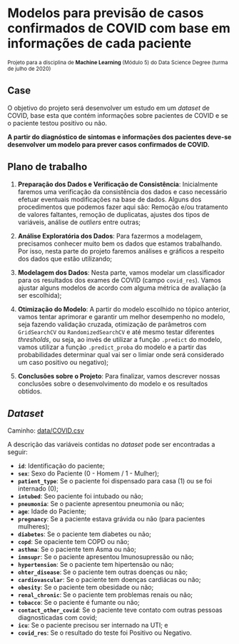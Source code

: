 # Modelos para previsão de casos confirmados de COVID com base em informações de cada paciente

<sub>Projeto para a disciplina de **Machine Learning** (Módulo 5) do Data Science Degree (turma de julho de 2020)</sub>

## Case

O objetivo do projeto será desenvolver um estudo em um *dataset* de COVID, base esta que contém informações sobre pacientes de COVID e se o paciente testou positivo ou não.

**A partir do diagnóstico de sintomas e informações dos pacientes deve-se desenvolver um modelo para prever casos confirmados de COVID.**

## Plano de trabalho

1. __Preparação dos Dados e Verificação de Consistência__: Inicialmente faremos uma verificação da consistência dos dados e caso necessário efetuar eventuais modificações na base de dados. Alguns dos procedimentos que podemos fazer aqui são: Remoção e/ou tratamento de valores faltantes, remoção de duplicatas, ajustes dos tipos de variáveis, análise de _outliers_ entre outras;

2. __Análise Exploratória dos Dados__: Para fazermos a modelagem, precisamos conhecer muito bem os dados que estamos trabalhando. Por isso, nesta parte do projeto faremos análises e gráficos a respeito dos dados que estão utilizando;

3. __Modelagem dos Dados__: Nesta parte, vamos modelar um classificador para os resultados dos exames de COVID (campo `covid_res`). Vamos ajustar alguns modelos de acordo com alguma métrica de avaliação (a ser escolhida);

4. __Otimização do Modelo__: A partir do modelo escolhido no tópico anterior, vamos tentar aprimorar e garantir um melhor desempenho no modelo, seja fazendo validação cruzada, otimização de parâmetros com `GridSearchCV` ou `RandomizedSearchCV` e até mesmo testar diferentes _thresholds_, ou seja, ao invés de utilizar a função `.predict` do modelo, vamos utilizar a função `.predict_proba` do modelo e a partir das probabilidades determinar qual vai ser o limiar onde será considerado um caso positivo ou negativo);

5. __Conclusões sobre o Projeto__: Para finalizar, vamos descrever nossas conclusões sobre o desenvolvimento do modelo e os resultados obtidos.

## *Dataset*

Caminho: [data/COVID.csv](data/COVID.csv)

A descrição das variáveis contidas no *dataset* pode ser encontradas a seguir:

- **`id`**: Identificação do paciente;
- **`sex`**: Sexo do Paciente (0 - Homem / 1 - Mulher);
- **`patient_type`**: Se o paciente foi dispensado para casa (1) ou se foi internado (0);
- **`intubed`**: Seo paciente foi intubado ou não;
- **`pneumonia`**: Se o paciente apresentou pneumonia ou não;
- **`age`**: Idade do Paciente;
- **`pregnancy`**: Se a paciente estava grávida ou não (para pacientes mulheres);
- **`diabetes`**: Se o paciente tem diabetes ou não;
- **`copd`**: Se opaciente tem COPD ou não;
- **`asthma`**: Se o paciente tem Asma ou não;
- **`inmsupr`**: Se o paciente apresentou Imunosupressão ou não;
- **`hypertension`**: Se o paciente tem hipertensão ou não;
- **`ohter_disease`**: Se o paciente tem outras doenças ou não;
- **`cardiovascular`**: Se o paciente tem doenças cardiácas ou não;
- **`obesity`**: Se o paciente tem obesidade ou não;
- **`renal_chronic`**: Se o paciente tem problemas renais ou não;
- **`tobacco`**: Se o paciente é fumante ou não;
- **`contact_other_covid`**: Se o paciente teve contato com outras pessoas diagnosticadas com covid;
- **`icu`**: Se o paciente precisou ser internado na UTI; e
- **`covid_res`**: Se o resultado do teste foi Positivo ou Negativo.
